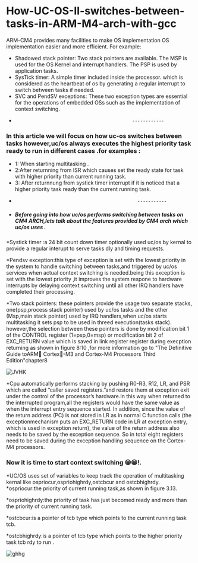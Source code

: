 # How-UC-OS-II-switches-between-tasks-in-ARM-M4-arch-with-gcc
ARM-CM4 provides many facilities to make OS implementation OS implementation easier
and more efficient. For example: 
* Shadowed stack pointer: Two stack pointers are available. The MSP is used
for the OS Kernel and interrupt handlers. The PSP is used by application
tasks.
* SysTick timer: A simple timer included inside the processor. which is considered as 
the heartbeat of os by generating a regular interrupt to switch between tasks if needed.
* SVC and PendSV exceptions: These two exception types are essential for the
operations of embedded OSs such as the implementation of context
switching.
*                                                 ------------
### In this article we will focus on how uc-os switches between tasks however,uc/os always executes the highest priority task ready to run in  different cases .for examples :
* 1: When starting multitasking .
* 2:After returnning from ISR which causes set the ready state for task with higher priority than current running task.
* 3: After returnnung from systick timer interrupt if it is noticed that a higher priority task ready than the current running task.
*                                                   -----------
* ##### Before going into how uc/os performs switching between tasks on CM4 ARCH,lets talk about the features provided by CM4 arch which uc/os uses .

*Systick timer :a 24 bit count down timer optionally used uc/os by kernal to provide a regular interupt to serve tasks dly and timing requests.

*Pendsv exception:this type of exception is set with the lowest priority in the system to handle switching between tasks,and triggered by uc/os services when actual context switching is needed.being this exception is set with the lowest priority ,it improves the system respone to hardware interrupts by delaying context switching until all other IRQ handlers have completed their processing.

*Two stack pointers: these pointers provide the usage two separate stacks, one(psp,process stack pointer) used by uc/os tasks and the other (Msp,main stack pointer) used by IRQ handlers,when uc/os starts multitasking it sets psp to be used in threed execution(tasks stack). however,the selection between these pointers is done by modification bit 1 of the CONTROL register (1=psp,0=msp) or modification bit 2 of EXC_RETURN value which is saved in link register register during execption returning as shown in figure 8:10 ,for more information go to "The Definitive Guide toARM Cortex-M3 and Cortex-M4 Processors Third Edition"chapter8
 

![JVHK](https://user-images.githubusercontent.com/60859162/78462385-bd09cd00-76d1-11ea-87b8-7c790eacec40.PNG)

*Cpu automatically performs stacking by pushing R0-R3, R12, LR, and PSR which are called “caller saved registers.”and restore them at exception exit under the control of the processor’s hardware.In this way when returned to the interrupted program,all the registers would have the same value as when the interrupt entry sequence started. In addition, since the value of the return address (PC) is not stored in LR as in normal C function calls (the exceptionmechanism puts an EXC_RETURN code in LR at exception entry, which is used in
exception return), the value of the return address also needs to be saved by the exception sequence. So in total eight registers need to be saved during the exception handling sequence on the  Cortex-M4 processors.

### Now it is time to start context switching 😁😁!.

*UC/OS uses set of variables to keep track the operation of multitasking kernal like ospriocur,ospriohighrdy,ostcbcur and ostcbhighrdy.
*ospriocur:the priority of current running task,as shown in figure 3.13.

*ospriohighrdy:the priority of task has just becomed ready and more than the priority of current running task.

*ostcbcur:is a pointer of tcb type which points to the current running task tcb.

*ostcbhighrdy:is a pointer of tcb type which points to the higher priority task tcb rdy to run .

![ghhg](https://user-images.githubusercontent.com/60859162/78462211-402a2380-76d0-11ea-9800-0fac9f2f6158.PNG)









